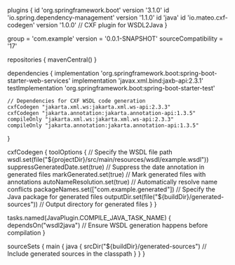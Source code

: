 plugins {
    id 'org.springframework.boot' version '3.1.0'
    id 'io.spring.dependency-management' version '1.1.0'
    id 'java'
    id 'io.mateo.cxf-codegen' version '1.0.0' // CXF plugin for WSDL2Java
}

group = 'com.example'
version = '0.0.1-SNAPSHOT'
sourceCompatibility = '17'

repositories {
    mavenCentral()
}

dependencies {
    implementation 'org.springframework.boot:spring-boot-starter-web-services'
    implementation 'javax.xml.bind:jaxb-api:2.3.1'
    testImplementation 'org.springframework.boot:spring-boot-starter-test'

    // Dependencies for CXF WSDL code generation
    cxfCodegen "jakarta.xml.ws:jakarta.xml.ws-api:2.3.3"
    cxfCodegen "jakarta.annotation:jakarta.annotation-api:1.3.5"
    compileOnly "jakarta.xml.ws:jakarta.xml.ws-api:2.3.3"
    compileOnly "jakarta.annotation:jakarta.annotation-api:1.3.5"
}

cxfCodegen {
    toolOptions {
        // Specify the WSDL file path
        wsdl.set(file("${projectDir}/src/main/resources/wsdl/example.wsdl"))
        suppressGeneratedDate.set(true) // Suppress the date annotation in generated files
        markGenerated.set(true)         // Mark generated files with annotations
        autoNameResolution.set(true)    // Automatically resolve name conflicts
        packageNames.set(["com.example.generated"]) // Specify the Java package for generated files
        outputDir.set(file("${buildDir}/generated-sources")) // Output directory for generated files
    }
}

tasks.named(JavaPlugin.COMPILE_JAVA_TASK_NAME) {
    dependsOn("wsdl2java") // Ensure WSDL generation happens before compilation
}

sourceSets {
    main {
        java {
            srcDir("${buildDir}/generated-sources") // Include generated sources in the classpath
        }
    }
}
